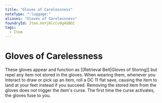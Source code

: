 ```yaml
---
title: "Gloves of Carelessness"
noteType: ":luggage:"
aliases: "Gloves of Carelessness"
foundryId: Item.XeYjRlcCv9g4UBOI
tags:
  - Item
---
```


# Gloves of Carelessness

These gloves appear and function as [[Retrieval Belt|Gloves of Storing]] but repel any item not stored in the gloves. When wearing them, whenever you Interact to draw or pick up an item, roll a DC 11 flat save, causing the item to land at your feet instead if you succeed. Removing the stored item from the gloves does not trigger the item's curse. The first time the curse activates, the gloves fuse to you.
